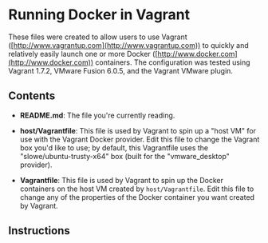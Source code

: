 # Running Docker in Vagrant

These files were created to allow users to use Vagrant ([http://www.vagrantup.com](http://www.vagrantup.com)) to quickly and relatively easily launch one or more Docker ([http://www.docker.com](http://www.docker.com)) containers. The configuration was tested using Vagrant 1.7.2, VMware Fusion 6.0.5, and the Vagrant VMware plugin.

## Contents

* **README.md**: The file you're currently reading.

* **host/Vagrantfile**: This file is used by Vagrant to spin up a "host VM" for use with the Vagrant Docker provider. Edit this file to change the Vagrant box you'd like to use; by default, this Vagrantfile uses the "slowe/ubuntu-trusty-x64" box (built for the "vmware_desktop" provider).

* **Vagrantfile**: This file is used by Vagrant to spin up the Docker containers on the host VM created by `host/Vagrantfile`. Edit this file to change any of the properties of the Docker container you want created by Vagrant.

## Instructions

